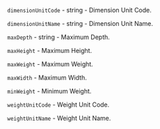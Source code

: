 


`dimensionUnitCode` - string - Dimension Unit Code.

`dimensionUnitName` - string - Dimension Unit Name.

`maxDepth` - string - Maximum Depth.

`maxHeight` - Maximum Height.

`maxWeight` - Maximum Weight.

`maxWidth` - Maximum Width.

`minWeight` - Minimum Weight.

`weightUnitCode` - Weight Unit Code.

`weightUnitName` - Weight Unit Name.